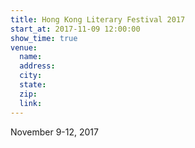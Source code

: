 ```yaml
---
title: Hong Kong Literary Festival 2017
start_at: 2017-11-09 12:00:00
show_time: true
venue:
  name:
  address:
  city:
  state:
  zip:
  link:
---
```



November 9-12, 2017